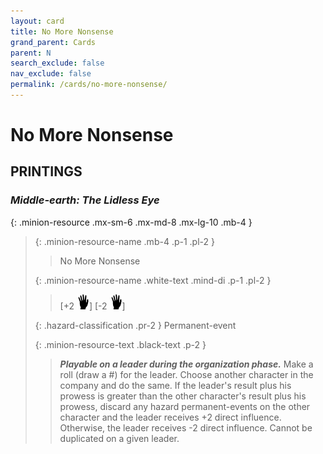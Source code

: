```yaml
---
layout: card
title: No More Nonsense
grand_parent: Cards
parent: N
search_exclude: false
nav_exclude: false
permalink: /cards/no-more-nonsense/
---
```


# No More Nonsense


## PRINTINGS


### _Middle-earth: The Lidless Eye_

{: .minion-resource .mx-sm-6 .mx-md-8 .mx-lg-10 .mb-4 }
> {: .minion-resource-name .mb-4 .p-1 .pl-2 }
> > <div class="hazard-mp"></div>
> > <div class="card-name">No More Nonsense</div>
>
> {: .minion-resource-name .white-text .mind-di .p-1 .pl-2 }
> > [+2 ![](/assets/images/di.svg)] [-2 ![](/assets/images/di.svg)]
>
> {: .hazard-classification .pr-2 }
> Permanent-event
>
> {: .minion-resource-text .black-text .p-2 }
> > ***Playable on a leader during the organization phase.*** Make a roll (draw a #) for the leader. Choose another character in the company and do the same. If the leader's result plus his prowess is greater than the other character's result plus his prowess, discard any hazard permanent-events on the other character and the leader receives +2 direct influence. Otherwise, the leader receives -2 direct influence. Cannot be duplicated on a given leader. 
> 

